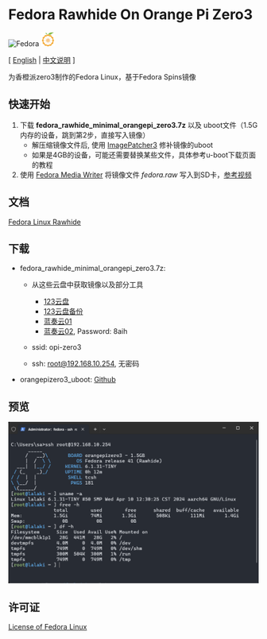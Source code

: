 # Fedora Rawhide On Orange Pi Zero3
![Fedora](https://img.shields.io/badge/Fedora-2a4476?style=for-the-badge&logo=fedora&logoColor=white) <img width="28px" src="orangepi.svg"></img>

[ [English](README.md#fedora-rawhide-on-orange-pi-zero3?lang=en) | [中文说明](#) ]

为香橙派zero3制作的Fedora Linux，基于Fedora Spins镜像

## 快速开始

1. 下载 **fedora_rawhide_minimal_orangepi_zero3.7z** 以及 uboot文件（1.5G内存的设备，跳到第2步，直接写入镜像）
   + 解压缩镜像文件后, 使用 [ImagePatcher3](https://github.com/lalakii/fedora_rawhide_minimal_orangepizero3/blob/master/ImagePatcher3.exe) 修补镜像的uboot
   + 如果是4GB的设备，可能还需要替换某些文件，具体参考u-boot下载页面的教程
2. 使用 [Fedora Media Writer](https://fedoraproject.org/workstation/download/) 将镜像文件 *fedora.raw* 写入到SD卡，[参考视频](https://www.bilibili.com/video/BV1Zb4y137j3/) 

## 文档

[Fedora Linux Rawhide](https://docs.fedoraproject.org/en-US/releases/rawhide/)

## 下载

+ fedora_rawhide_minimal_orangepi_zero3.7z:
  
  + 从这些云盘中获取镜像以及部分工具
      + [123云盘](https://www.123912.com/s/jE3Sjv-Ctmxd)
      + [123云盘备份](https://www.123865.com/s/jE3Sjv-Ctmxd)
      + [蓝奏云01](https://a01.lanzout.com/b00xram0d)
      + [蓝奏云02](https://a01.lanzoui.com/b00xram0d), Password: 8aih
        
  + ssid: opi-zero3
  + ssh: root@192.168.10.254, 无密码
+ orangepizero3_uboot: [Github](https://github.com/leeboby/opizero3-uboot-dtb/)

## 预览

![fedora_rawhide_minimal_orangepizero3_preview](https://raw.githubusercontent.com/lalakii/fedora_rawhide_minimal_orangepizero3/master/fedora_40_minimal_orangepizero3.png)

## 许可证

[License of Fedora Linux](https://docs.fedoraproject.org/en-US/legal/fedora-linux-license/)
